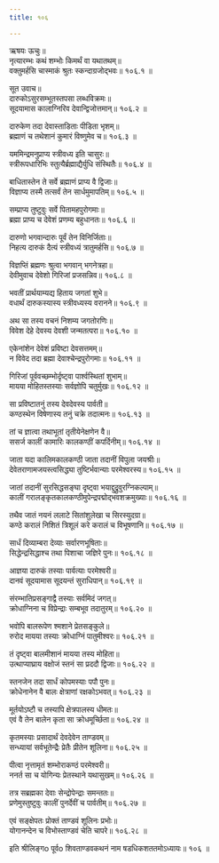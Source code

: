 ```yaml
---
title: १०६

---
```

ऋषयः ऊचुः॥  
नृत्यारम्भः कथं शम्भोः किमर्थं वा यथातथम्॥  
वक्तुमर्हसि चास्माकं श्रुतः स्कन्दाग्रजोद्भवः॥ १०६.१ ॥  
  
सूत उवाच॥  
दारुकोऽसुरसम्भूतस्तपसा लब्धविक्रमः॥  
सूदयामास कालाग्निरिव देवान्द्विजोत्तमान्॥ १०६.२ ॥  
  
दारुकेण तदा देवास्ताडिताः पीडिता भृशम्॥  
ब्रह्माणं च तथेशानं कुमारं विष्णुमेव च॥ १०६.३ ॥  
  
यममिन्द्रमनुप्राप्य स्त्रीवध्य इति चासुरः॥  
स्त्रीरूपधारिभिः स्तुत्यैर्ब्रह्माद्यैर्युधि संस्थितैः॥ १०६.४ ॥  
  
बाधितास्तेन ते सर्वे ब्रह्माणं प्राप्य वै द्विजाः॥  
विज्ञाप्य तस्मै तत्सर्वं तेन सार्धमुमापतिम्॥ १०६.५ ॥  
  
सम्प्राप्य तुष्टुवुः सर्वे पितामहपुरोगमाः॥  
ब्रह्मा प्राप्य च देवेशं प्रणम्य बहुधानतः॥ १०६.६ ॥  
  
दारुणो भगवान्दारुः पूर्वं तेन विनिर्जिताः॥  
निहत्य दारुकं दैत्यं स्त्रीवध्यं त्रातुमर्हसि॥ १०६.७ ॥  
  
विज्ञप्तिं ब्रह्मणः श्रुत्वा भगवान् भगनेत्रहा॥  
देवीमुवाच देवेशो गिरिजां प्रजसन्निव॥ १०६.८ ॥  
  
भवतीं प्रार्थयाम्यद्य हिताय जगतां शुभे॥  
वधार्थं दारुकस्यास्य स्त्रीवध्यस्य वरानने॥ १०६.९ ॥  
  
अथ सा तस्य वचनं निशम्य जगतोरणिः॥  
विवेश देहे देवस्य देवशी जन्मतत्परा॥ १०६.१० ॥  
  
एकेनांशेन देवेशं प्रविष्टा देवसत्तमम्॥  
न विवेद तदा ब्रह्मा देवाश्चेन्द्रपुरोगमाः॥ १०६.११ ॥  
  
गिरिजां पूर्ववच्छम्भोर्दृष्ट्वा पार्श्वस्थितां शुभाम्॥  
मायया मोहितस्तस्याः सर्वज्ञोपि चतुर्मुखः॥ १०६.१२ ॥  
  
सा प्रविष्टातनुं तस्य देवदेवस्य पार्वती॥  
कण्ठस्थेन विषेणास्य तनुं चक्रे तदात्मनः॥ १०६.१३ ॥  
  
तां च ज्ञात्वा तथाभूतां तृतीयेनेक्षणेन वै॥  
ससर्ज कालीं कामारिः कालकण्ठीं कपर्दिनीम्॥ १०६.१४ ॥  
  
जाता यदा कालिमकालकण्ठी जाता तदानीं विपुला जयश्रीः॥  
देवेतराणामजयस्त्वसिद्ध्या तुष्टिर्भवान्याः परमेश्वरस्य॥ १०६.१५ ॥  
  
जातां तदानीं सुरसिद्धसङ्घा दृष्ट्वा भयाद्दुद्रुवुरग्निकल्पाम्॥  
कालीं गरालङ्कृतकालकण्ठीमुपेन्द्रपद्मोद्भवशक्रमुख्याः॥ १०६.१६ ॥  
  
तथैव जातं नयनं ललाटे सितांशुलेखा च सिरस्युदग्रा॥  
कण्ठे करालं निशितं त्रिशूलं करे करालं च विभूषणानि॥ १०६.१७ ॥  
  
सार्धं दिव्याम्बरा देव्याः सर्वारणभूषिताः॥  
सिद्धेन्द्रसिद्धाश्च तथा पिशाचा जज्ञिरे पुनः॥ १०६.१८ ॥  
  
आज्ञया दारुकं तस्याः पार्वत्याः परमेश्वरी॥  
दानवं सूदयामास सूदयन्तं सुराधिपान्॥ १०६.१९ ॥  
  
संरम्भातिप्रसङ्गाद्वै तस्याः सर्वमिदं जगत्॥  
क्रोधाग्निना च विप्रेन्द्राः सम्बभूव तदातुरम्॥ १०६.२० ॥  
  
भवोपि बालरूपेण श्मशाने प्रेतसङ्कुले॥  
रुरोद मायया तस्याः क्रोधाग्निं पातुमीश्वरः॥ १०६.२१ ॥  
  
तं दृष्ट्वा बालमीशानं मायया तस्य मोहिता॥  
उत्थाप्याघ्राय वक्षोजं स्तनं सा प्रददौ द्विजाः॥ १०६.२२ ॥  
  
स्तनजेन तदा सार्धं कोपमस्याः पपौ पुनः॥  
क्रोधेनानेन वै बालः क्षेत्राणां रक्षकोऽभवत्॥ १०६.२३ ॥  
  
मूर्तयोऽष्टौ च तस्यापि क्षेत्रपालस्य धीमतः॥  
एवं वै तेन बालेन कृता सा क्रोधमूर्च्छिता॥ १०६.२४ ॥  
  
कृतमस्याः प्रसादार्थं देवदेवेन ताण्डवम्॥  
सन्ध्यायां सर्वभूतेन्द्रैः प्रेतैः प्रीतेन शूलिना॥ १०६.२५ ॥  
  
पीत्वा नृत्तामृतं शम्भोराकण्ठं परमेश्वरी॥  
ननर्त सा च योगिन्यः प्रेतस्थाने यथासुखम्॥ १०६.२६ ॥  
  
तत्र सब्रह्मका देवाः सेन्द्रोपेन्द्राः समन्ततः॥  
प्रणेमुस्तुष्टुवुः कालीं पुनर्देवीं च पार्वतीम्॥ १०६.२७ ॥  
  
एवं सङ्क्षेपतः प्रोक्तं ताण्डवं शूलिनः प्रभोः॥  
योगानन्देन च विभोस्ताण्डवं चेति चापरे॥ १०६.२८ ॥  
  
इति श्रीलिङ्गo पूर्वo शिवताण्डवकथनं नाम षडधिकशततमोऽध्यायः॥ १०६ ॥
